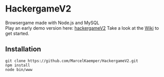 # HackergameV2
Browsergame made with Node.js and MySQL  
Play an early demo version here: [hackergameV2](https://game.marcelkaemper.de)
Take a look at the [Wiki](https://github.com/MarcelKaemper/HackergameV2/wiki/tutorial) to get started.  
## Installation  
```
git clone https://github.com/MarcelKaemper/HackergameV2.git  
npm install  
node bin/www  
```

